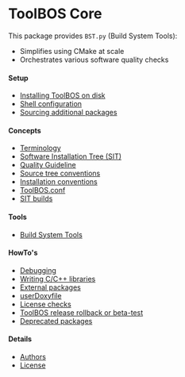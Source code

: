 # ToolBOS Core

This package provides `BST.py` (Build System Tools):
* Simplifies using CMake at scale
* Orchestrates various software quality checks


#### Setup

* [Installing ToolBOS on disk](doc/ToolBOSCore/Setup/InstallingToolBOS.md)
* [Shell configuration](doc/ToolBOSCore/Setup/ShellConfig.md)
* [Sourcing additional packages](doc/ToolBOSCore/Setup/SourcingAdditionalPackages.md)


#### Concepts

* [Terminology](doc/ToolBOSCore/Concepts/Terminology.md)
* [Software Installation Tree (SIT)](doc/ToolBOSCore/Concepts/SIT.md)
* [Quality Guideline](doc/ToolBOSCore/Concepts/QualityGuidelines.md)
* [Source tree conventions](doc/ToolBOSCore/Concepts/SourceTreeConventions.md)
* [Installation conventions](doc/ToolBOSCore/Concepts/InstallationConventions.md)
* [ToolBOS.conf](doc/ToolBOSCore/Concepts/ToolBOSConf.md)
* [SIT builds](doc/ToolBOSCore/HowTo/SITBuilds.md)


#### Tools

* [Build System Tools](doc/ToolBOSCore/Tools/BuildSystemTools/BuildSystemTools.md)


#### HowTo's

* [Debugging](doc/ToolBOSCore/HowTo/Debugging.md)
* [Writing C/C++ libraries](doc/ToolBOSCore/HowTo/WritingC_CPlusPlusLibraries.md)
* [External packages](doc/ToolBOSCore/HowTo/ExternalPackages.md)
* [userDoxyfile](doc/ToolBOSCore/HowTo/UserDoxyfile.md)
* [License checks](doc/ToolBOSCore/HowTo/LicenseChecks.md)
* [ToolBOS release rollback or beta-test ](doc/ToolBOSCore/HowTo/ToolBOSBetaTest.md)
* [Deprecated packages](doc/ToolBOSCore/HowTo/DeprecatedPkg.md)


#### Details

* [Authors](AUTHORS.md)
* [License](LICENSE)
